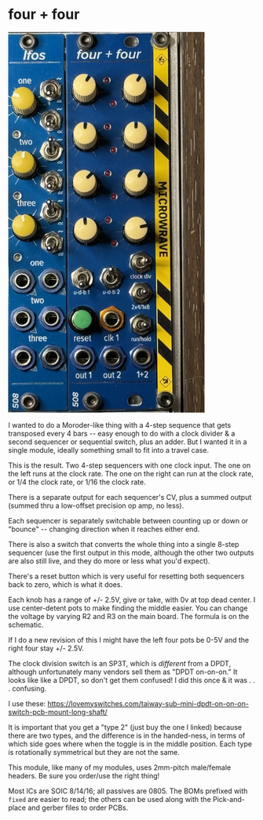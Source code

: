 # four + four

<img src="four+four.jpeg" width=400>

I wanted to do a Moroder-like thing with a 4-step sequence that gets transposed every 4 bars -- easy enough to do with a clock divider & a second sequencer or sequential switch, plus an adder. But I wanted it in a single module, ideally something small to fit into a travel case.

This is the result. Two 4-step sequencers with one clock input. The one on the left runs at the clock rate. The one on the right can run at the clock rate, or 1/4 the clock rate, or 1/16 the clock rate.

There is a separate output for each sequencer's CV, plus a summed output (summed thru a low-offset precision op amp, no less).

Each sequencer is separately switchable between counting up or down or "bounce" -- changing direction when it reaches either end.

There is also a switch that converts the whole thing into a single 8-step sequencer (use the first output in this mode, although the other two outputs are also still live, and they do more or less what you'd expect).

There's a reset button which is very useful for resetting both sequencers back to zero, which is what it does.

Each knob has a range of +/- 2.5V, give or take, with 0v at top dead center. I use center-detent pots to make finding the middle easier. You can change the voltage by varying R2 and R3 on the main board. The formula is on the schematic.

If I do a new revision of this I might have the left four pots be 0-5V and the right four stay +/- 2.5V.

The clock division switch is an SP3T, which is *different* from a DPDT, although unfortunately many vendors sell them as "DPDT on-on-on." It looks like like a DPDT, so don't get them confused! I did this once & it was . . . confusing.

I use these: https://lovemyswitches.com/taiway-sub-mini-dpdt-on-on-on-switch-pcb-mount-long-shaft/

It is important that you get a "type 2" (just buy the one I linked) because there are two types, and the difference is in the handed-ness, in terms of which side goes where when the toggle is in the middle position. Each type is rotationally symmetrical but they are not the same.

This module, like many of my modules, uses 2mm-pitch male/female headers. Be sure you order/use the right thing!

Most ICs are SOIC 8/14/16; all passives are 0805. The BOMs prefixed with `fixed` are easier to read; the others can be used along with the Pick-and-place and gerber files to order PCBs.

